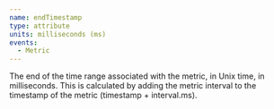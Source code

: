 ```yaml
---
name: endTimestamp
type: attribute
units: milliseconds (ms)
events:
  - Metric
---
```


The end of the time range associated with the metric, in Unix time, in milliseconds. This is calculated by adding the metric interval to the timestamp of the metric (timestamp + interval.ms).